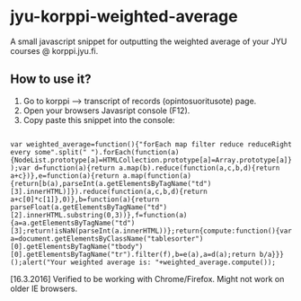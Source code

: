 # jyu-korppi-weighted-average

A small javascript snippet for outputting the weighted average of your JYU courses @ korppi.jyu.fi.

## How to use it?

1. Go to korppi --> transcript of records (opintosuoritusote) page.
2. Open your browsers Javasript console (F12).
3. Copy paste this snippet into the console:
<code>
var weighted_average=function(){"forEach map filter reduce reduceRight every some".split(" ").forEach(function(a){NodeList.prototype[a]=HTMLCollection.prototype[a]=Array.prototype[a]});var d=function(a){return a.map(b).reduce(function(a,c,b,d){return a+c})},e=function(a){return a.map(function(a){return[b(a),parseInt(a.getElementsByTagName("td")[3].innerHTML)]}).reduce(function(a,c,b,d){return a+c[0]*c[1]},0)},b=function(a){return parseFloat(a.getElementsByTagName("td")[2].innerHTML.substring(0,3))},f=function(a){a=a.getElementsByTagName("td")[3];return!isNaN(parseInt(a.innerHTML))};return{compute:function(){var a=document.getElementsByClassName("tablesorter")[0].getElementsByTagName("tbody")[0].getElementsByTagName("tr").filter(f),b=e(a),a=d(a);return b/a}}}();alert("Your weighted average is: "+weighted_average.compute());
</code>

[16.3.2016] Verified to be working with Chrome/Firefox. Might not work on older IE browsers.
